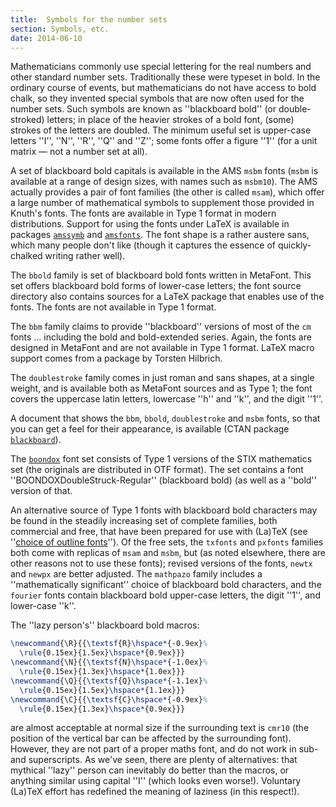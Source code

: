```yaml
---
title:  Symbols for the number sets
section: Symbols, etc.
date: 2014-06-10
---
```


Mathematicians commonly use special lettering for the real numbers and
other standard number sets. Traditionally these were typeset in bold.
In the ordinary course of events, but mathematicians do not have
access to bold chalk, so they invented special symbols that are now
often used for the number sets.  Such symbols are known as
''blackboard bold'' (or double-stroked) letters; in place of the heavier
strokes of a bold font, (some) strokes of the letters are doubled.
The minimum useful set is upper-case letters ''I'', ''N'', ''R'', ''Q'' and
''Z''; some fonts offer a figure ''1'' (for a unit matrix&nbsp;&mdash; not a number
set at all).

A set of blackboard bold capitals is available in the AMS
`msbm` fonts (`msbm` is available at a range of
design sizes, with names such as `msbm10`).  The AMS
actually provides a pair of font
families (the other is called `msam`), which offer a large number of
mathematical symbols to supplement those provided in Knuth's fonts.
The fonts are available in Type&nbsp;1 format in
modern distributions.   Support for using the fonts under
LaTeX is available in packages [`amssymb`](https://ctan.org/pkg/amsfonts) and
[`amsfonts`](https://ctan.org/pkg/amsfonts).  The font shape is a rather
austere sans, which many people don't like (though it captures the
essence of quickly-chalked writing rather well).

The `bbold` family is set of blackboard bold fonts written in
MetaFont.  This set offers blackboard bold forms of lower-case letters;
the font source directory also contains sources for a LaTeX package
that enables use of the fonts.  The fonts are not available in Type&nbsp;1 format.

The `bbm` family claims to provide
''blackboard'' versions of most of the `cm` fonts&nbsp;&hellip; including
the bold and bold-extended series.  Again, the fonts are designed in
MetaFont and are not available in Type&nbsp;1 format.  LaTeX macro support
comes from a package by Torsten Hilbrich.

The `doublestroke` family comes in just roman
and sans shapes, at a single weight, and is available both as MetaFont
sources and as Type&nbsp;1; the font covers the uppercase latin letters,
lowercase ''h'' and ''k'', and the digit ''1''.

A document that shows the `bbm`, `bbold`,
`doublestroke` and `msbm` fonts, so that you can get
a feel for their appearance, is available (CTAN package
[`blackboard`](https://ctan.org/pkg/blackboard)).

The [`boondox`](https://ctan.org/pkg/boondox) font set consists of Type&nbsp;1 versions of the
STIX mathematics set (the originals are distributed in
OTF format).  The set contains a font
''BOONDOXDoubleStruck-Regular'' (blackboard bold) (as well as a ''bold''
version of that.

An alternative source of Type&nbsp;1 fonts with blackboard bold characters
may be found in the steadily increasing set of complete families, both
commercial and free, that have been prepared for use with (La)TeX
(see 
''[choice of outline fonts](FAQ-psfchoice.md)'').
Of the free sets, the `txfonts` and `pxfonts` families
both come with replicas of `msam` and `msbm`, but
(as noted elsewhere, there are other reasons not to use these fonts);
revised versions of the fonts, `newtx` and `newpx`
are better adjusted.  The `mathpazo` family includes a
''mathematically significant'' choice of blackboard bold characters, and the
`fourier` fonts contain blackboard bold upper-case letters,
the digit ''1'', and lower-case ''k''.

The ''lazy person's'' blackboard bold macros:
<!-- {% raw %} -->
```latex
\newcommand{\R}{{\textsf{R}\hspace*{-0.9ex}%
  \rule{0.15ex}{1.5ex}\hspace*{0.9ex}}}
\newcommand{\N}{{\textsf{N}\hspace*{-1.0ex}%
  \rule{0.15ex}{1.3ex}\hspace*{1.0ex}}}
\newcommand{\Q}{{\textsf{Q}\hspace*{-1.1ex}%
  \rule{0.15ex}{1.5ex}\hspace*{1.1ex}}}
\newcommand{\C}{{\textsf{C}\hspace*{-0.9ex}%
  \rule{0.15ex}{1.3ex}\hspace*{0.9ex}}}
```
<!-- {% endraw %} -->
are almost acceptable at normal size if the surrounding text is
`cmr10` (the position of the vertical bar can be affected by
the surrounding font).  However, they are not part of a proper maths font,
and do not work in sub- and superscripts.  As we've seen, there are
plenty of alternatives: that mythical ''lazy'' person can inevitably
do better than the macros, or anything similar using capital ''I''
(which looks even worse!).  Voluntary  (La)TeX effort has redefined
the meaning of laziness (in this respect!).

